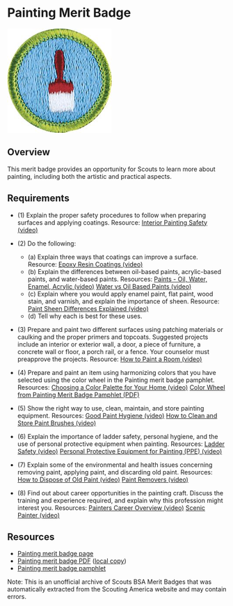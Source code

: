 

# Painting Merit Badge

![Painting Merit Badge](images/painting-merit-badge.jpg)

## Overview



This merit badge provides an opportunity for Scouts to learn more about painting, including both the artistic and practical aspects.

## Requirements

* (1) Explain the proper safety procedures to follow when preparing surfaces and applying coatings. Resource:  [Interior Painting Safety (video)](https://www.youtube.com/watch?v=4vpr3e_erug)
* (2) Do the following:
    * (a) Explain three ways that coatings can improve a surface. Resource: [Epoxy Resin Coatings (video)](https://www.youtube.com/watch?v=A-ERekKoohI)
    * (b) Explain the differences between oil-based paints, acrylic-based paints, and water-based paints. Resources: [Paints - Oil, Water, Enamel, Acrylic (video)](https://www.youtube.com/watch?v=jEyTpUfbrYA) [Water vs Oil Based Paints (video)](https://www.youtube.com/watch?v=T99OFHCLF4s)
    * (c) Explain where you would apply enamel paint, flat paint, wood stain, and varnish, and explain the importance of sheen. Resource: [Paint Sheen Differences Explained (video)](https://www.youtube.com/watch?v=DyKh80Yt9k0)
    * (d) Tell why each is best for these uses.


* (3) Prepare and paint two different surfaces using patching materials or caulking and the proper primers and topcoats. Suggested projects  include an interior or exterior wall, a door, a piece of furniture, a concrete wall or floor, a porch rail, or a fence. Your counselor must preapprove the projects. Resource:  [How to Paint a Room (video)](https://www.youtube.com/watch?v=CRXCB_3gLok)
* (4) Prepare and paint an item using harmonizing colors that you have selected using the color wheel in the Painting merit badge pamphlet. Resources:  [Choosing a Color Palette for Your Home (video)](https://www.youtube.com/watch?v=K75ynD7aAeg)  [Color Wheel from Painting Merit Badge Pamphlet (PDF)](https://filestore.scouting.org/filestore/Merit_Badge_ReqandRes/Requirement%20Resources/Painting/Painting_Color%20Wheet%20from%202025%20MBP.pdf)
* (5) Show the right way to use, clean, maintain, and store painting equipment. Resources:  [Good Paint Hygiene (video)](https://www.youtube.com/watch?v=C_bY5_mOTcY)  [How to Clean and Store Paint Brushes (video)](https://www.youtube.com/watch?v=u6_e5YXgviY)
* (6) Explain the importance of ladder safety, personal hygiene, and the use of personal protective equipment when painting. Resources:  [Ladder Safety (video)](https://www.youtube.com/watch?v=b7ArZilnnTE)  [Personal Protective Equipment for Painting (PPE) (video)](https://www.youtube.com/watch?v=67G06bhuxPA)
* (7) Explain some of the environmental and health issues concerning removing paint, applying paint, and discarding old paint. Resources:  [How to Dispose of Old Paint (video)](https://www.youtube.com/watch?v=7YKuwlGgWpc)  [Paint Removers (video)](https://www.youtube.com/watch?v=8lG6dAZE52k)
* (8) Find out about career opportunities in the painting craft. Discuss the training and experience required, and explain why this profession might interest you. Resources:  [Painters Career Overview (video)](https://www.youtube.com/watch?v=5glRwgnb5gk)  [Scenic Painter (video)](https://www.youtube.com/watch?v=mWjbRoAId_4)


## Resources

- [Painting merit badge page](https://www.scouting.org/merit-badges/painting/)
- [Painting merit badge PDF](https://filestore.scouting.org/filestore/Merit_Badge_ReqandRes/Pamphlets/Painting.pdf) ([local copy](files/painting-merit-badge.pdf))
- [Painting merit badge pamphlet](https://www.scoutshop.org/painting-merit-badge-pamphlet-650872.html)

Note: This is an unofficial archive of Scouts BSA Merit Badges that was automatically extracted from the Scouting America website and may contain errors.